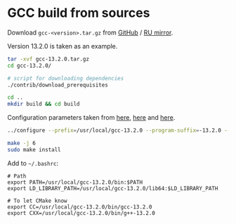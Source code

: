 # GCC build from sources
Download `gcc-<version>.tar.gz` from [GitHub](https://github.com/gcc-mirror/gcc/tags) / [RU mirror](http://mirror.linux-ia64.org/gnu/gcc/releases/).

Version 13.2.0 is taken as an example.
```bash
tar -xvf gcc-13.2.0.tar.gz
cd gcc-13.2.0/

# script for downloading dependencies
./contrib/download_prerequisites 
```

```bash
cd ..
mkdir build && cd build
```

Configuration parameters taken from  [here](https://iamsorush.com/posts/build-gcc11/), [here](https://gist.github.com/jeetsukumaran/5224956) and [here](https://gcc.gnu.org/install/configure.html).
```bash
../configure --prefix=/usr/local/gcc-13.2.0 --program-suffix=-13.2.0 --enable-shared --enable-threads=posix --enable-__cxa_atexit --enable-clocale=gnu --disable-multilib --enable-languages=c,c++
```

```bash
make -j 6
sudo make install
```

Add to `~/.bashrc`:
```b
# Path
export PATH=/usr/local/gcc-13.2.0/bin:$PATH
export LD_LIBRARY_PATH=/usr/local/gcc-13.2.0/lib64:$LD_LIBRARY_PATH

# To let CMake know
export CC=/usr/local/gcc-13.2.0/bin/gcc-13.2.0
export CXX=/usr/local/gcc-13.2.0/bin/g++-13.2.0 
```
